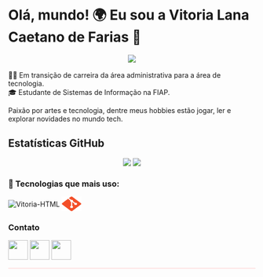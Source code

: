# Olá, mundo! 🌍 Eu sou a Vitoria Lana Caetano de Farias 🌸

<p align="center">
  <img height="200em" src="https://user-images.githubusercontent.com/97471199/230774187-e482399b-492c-4c17-a831-0314bf90526e.png"/>
</p>

👩‍💻 Em transição de carreira da área administrativa para a área de tecnologia.<br>
🎓 Estudante de Sistemas de Informação na FIAP.<br>

Paixão por artes e tecnologia, dentre meus hobbies estão jogar, ler e explorar novidades no mundo tech.

## Estatísticas GitHub

<div align="center">
  <img height="150em" src="https://github-readme-stats.vercel.app/api?username=vickyeqq&show_icons=true&theme=buefy&include_all_commits=true&count_private=true"/>
  <img height="150em" src="https://github-readme-stats.vercel.app/api/top-langs/?username=vickyeqq&layout=compact&langs_count=7&theme=buefy"/>
</div>

### 💖 Tecnologias que mais uso:
<div style="display: inline-block;">
  <img align="center" alt="Vitoria-HTML" height="30" width="40" src="https://user-images.githubusercontent.com/74669052/211087011-aeaceb87-67f7-4978-a428-769ed7af68c5.svg">
  <img align="center" alt="Vitoria-GIT" height="30" width="40" src="https://github.com/devicons/devicon/blob/v2.15.1/icons/git/git-original.svg">
</div>

### Contato
<div style="display: inline_block">
  <a href="https://www.linkedin.com/in/vitorialana/" target="_blank"><img src="https://i.ibb.co/Kx2GSrT/linkedin.png" width="40" height="40"></a>
  <a href="mailto:vit_lana@hotmail.com"><img src="https://cdn.icon-icons.com/icons2/2642/PNG/512/google_mail_gmail_logo_icon_159346.png" width="40" height="40"/></a>
  <a href="https://wa.me/5511968702939"><img src="https://cdn.icon-icons.com/icons2/2429/PNG/512/whatsapp_logo_icon_147205.png" width="40" height="40"/></a>
</div>

<hr style="background-color: #ffcccb; border-radius: 1px; ">

